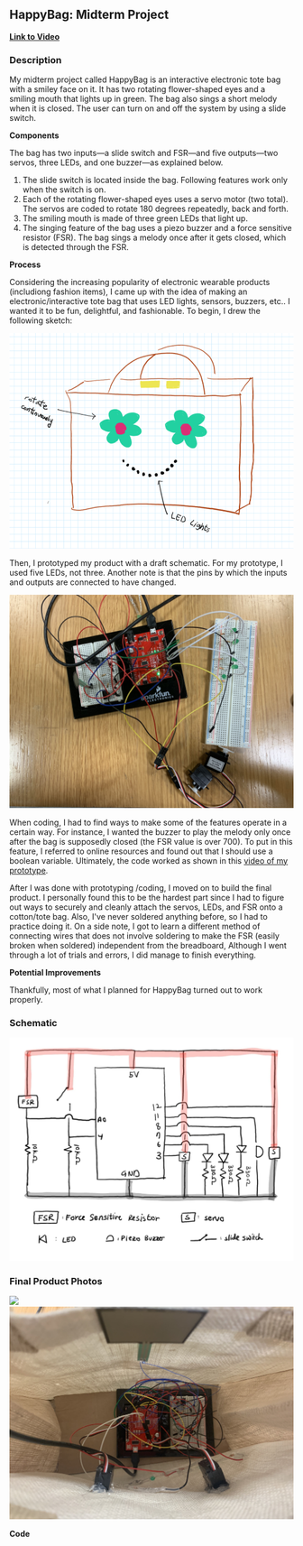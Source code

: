 ## HappyBag: Midterm Project

**[Link to Video](https://www.youtube.com/watch?v=F6Es3urRpkI)**

### Description

My midterm project called HappyBag is an interactive electronic tote bag with a smiley face on it. It has two rotating flower-shaped eyes and a smiling mouth that lights up in green. The bag also sings a short melody when it is closed. 
The user can turn on and off the system by using a slide switch. 

**Components**

The bag has two inputs—a slide switch and FSR—and five outputs—two servos, three LEDs, and one buzzer—as explained below.

1. The slide switch is located inside the bag. Following features work only when the switch is on.
2. Each of the rotating flower-shaped eyes uses a servo motor (two total). The servos are coded to rotate 180 degrees repeatedly, back and forth.
3. The smiling mouth is made of three green LEDs that light up.
4. The singing feature of the bag uses a piezo buzzer and a force sensitive resistor (FSR). The bag sings a melody once after it gets closed, which is detected through the FSR.

**Process**

Considering the increasing popularity of electronic wearable products (includiong fashion items), I came up with the idea of making an electronic/interactive tote bag that uses LED lights, sensors, buzzers, etc.. I wanted it to be fun, delightful, and fashionable.
To begin, I drew the following sketch:

![](initialsketch.png)

Then, I prototyped my product with a draft schematic. For my prototype, I used five LEDs, not three. Another note is that the pins by which the inputs and outputs are connected to have changed.

![](prototype.jpg)

When coding, I had to find ways to make some of the features operate in a certain way. For instance, I wanted the buzzer to play the melody only once after the bag is supposedly closed (the FSR value is over 700). To put in this feature, I referred to online resources and found out that I should use a boolean variable. Ultimately, the code worked as shown in this [video of my prototype](https://www.youtube.com/watch?v=slBqEGOy0Qc).

After I was done with prototyping /coding, I moved on to build the final product. I personally found this to be the hardest part since I had to figure out ways to securely and cleanly attach the servos, LEDs, and FSR onto a cotton/tote bag. Also, I've never soldered anything before, so I had to practice doing it. On a side note, I got to learn a different method of connecting wires that does not involve soldering to make the FSR (easily broken when soldered) independent from the breadboard, 
Although I went through a lot of trials and errors, I did manage to finish everything.

**Potential Improvements**

Thankfully, most of what I planned for HappyBag turned out to work properly. 


### Schematic

![](schematic.jpg)


### Final Product Photos

![](finalproduct1.png)
![](finalproduct2.jpg)

**Code**

